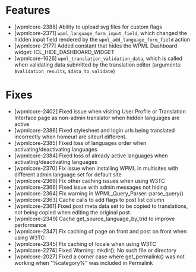 # Features
* [wpmlcore-2388] Ability to upload svg files for custom flags
* [wpmlcore-2371] `wpml_language_form_input_field`, which changed the hidden input field rendered by the `wpml_add_language_form_field` action
* [wpmlcore-2177] Added constant that hides the WPML Dashboard widget: ICL_HIDE_DASHBOARD_WIDGET
* [wpmlcore-1626] `wpml_translation_validation_data`, which is called when validating data submitted by the translation editor (arguments: `$validation_results`, `$data_to_validate`)

# Fixes
* [wpmlcore-2402] Fixed issue when visiting User Profile or Translation Interface page as non-admin translator when hidden languages are active
* [wpmlcore-2386] Fixed stylesheet and login urls being translated incorrectly when homeurl are siteurl different.
* [wpmlcore-2385] Fixed loss of languages order when activating/deactivating languages
* [wpmlcore-2384] Fixed loss of already active languages when activating/deactivating languages
* [wpmlcore-2370] Fix issue when installing WPML in multisites with different admin language set for default site
* [wpmlcore-2369] Fix other caching issues when using W3TC
* [wpmlcore-2366] Fixed issue with admin messages not hiding
* [wpmlcore-2364] Fix warning in WPML_Query_Parser::parse_query()
* [wpmlcore-2363] Cache calls to add flags to post list column
* [wpmlcore-2361] Fixed post meta data set to be copied to translations, not being copied when editing the original post.
* [wpmlcore-2349] Cache get_source_language_by_trid to improve performance
* [wpmlcore-2347] Fix caching of page on front and post on front when using W3TC
* [wpmlcore-2345] Fix caching of locale when using W3TC
* [wpmlcore-2274] Fixed Warning: mkdir(): No such file or directory
* [wpmlcore-2027] Fixed a corner case where get_permalink() was not working when "%category%" was included in Permalink